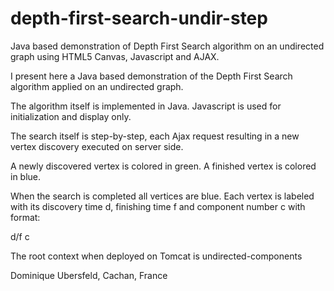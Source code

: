 # depth-first-search-undir-step
Java based demonstration of Depth First Search algorithm on an undirected graph using HTML5 Canvas, Javascript and AJAX.

I present here a Java based demonstration of the Depth First Search algorithm applied on an undirected graph.

The algorithm itself is implemented in Java. Javascript is used for initialization and display only.

The search itself is step-by-step, each Ajax request resulting in a new vertex discovery executed on server side.

A newly discovered vertex is colored in green. A finished vertex is colored in blue. 

When the search is completed all vertices are blue. Each vertex is labeled with its discovery time d, finishing time f and component number c with format:

d/f c


The root context when deployed on Tomcat is undirected-components


Dominique Ubersfeld, Cachan, France
